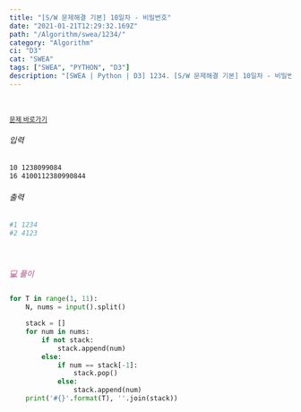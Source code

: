 ```yaml
---
title: "[S/W 문제해결 기본] 10일차 - 비밀번호"
date: "2021-01-21T12:29:32.169Z"
path: "/Algorithm/swea/1234/"
category: "Algorithm"
ci: "D3"
cat: "SWEA"
tags: ["SWEA", "PYTHON", "D3"]
description: "[SWEA | Python | D3] 1234. [S/W 문제해결 기본] 10일차 - 비밀번호"
---
```


<br />

<a href="https://swexpertacademy.com/main/code/problem/problemDetail.do?contestProbId=AV14_DEKAJcCFAYD&categoryId=AV14_DEKAJcCFAYD&categoryType=CODE"><small>문제 바로가기</small></a>

###### 입력

```sh
10 1238099084  
16 4100112380990844
```

###### 출력

```sh
#1 1234
#2 4123
```

<br />

##### <h5 style="color:#C587AE;">💻 풀이</h5>

```python
for T in range(1, 11):
    N, nums = input().split()

    stack = []
    for num in nums:
        if not stack:
            stack.append(num)
        else:
            if num == stack[-1]:
                stack.pop()
            else:
                stack.append(num)
    print('#{}'.format(T), ''.join(stack))
```

